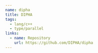 ```yaml
---
name: dipha
title: DIPHA
tags:
  - lang/c++
  - type/parallel
links:
  - name: Repository
    url: https://github.com/DIPHA/dipha
---
```

